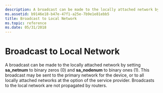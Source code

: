 ```yaml
---
description: A broadcast can be made to the locally attached network by setting sa\_netnum to binary zeros (0) and sa\_nodenum to binary ones (1).
ms.assetid: b9146e18-b47e-47f1-a25e-7b9e1e81ebb5
title: Broadcast to Local Network
ms.topic: reference
ms.date: 05/31/2018
---
```


# Broadcast to Local Network

A broadcast can be made to the locally attached network by setting **sa\_netnum** to binary zeros (0) and **sa\_nodenum** to binary ones (1). This broadcast may be sent to the primary network for the device, or to all locally attached networks at the option of the service provider. Broadcasts to the local network are not propagated by routers.

 

 



